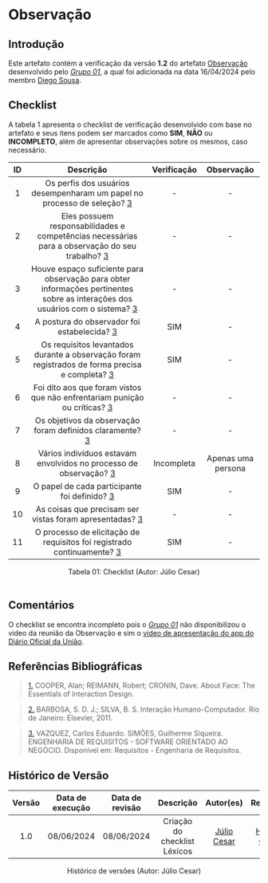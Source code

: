 # Observação

## Introdução

Este artefato contém a verificação da versão **1.2** do artefato [Observação](https://requisitos-de-software.github.io/2024.1-DiarioOficialdaUniao/elicitacao/tecnicas/observacao/) desenvolvido pelo [*Grupo 01*](https://requisitos-de-software.github.io/2024.1-DiarioOficialdaUniao/), a qual foi adicionada na data 16/04/2024 pelo membro [Diego Sousa](https://github.com/DiegoSousaLeite).

## Checklist

A tabela 1 apresenta o checklist de verificação desenvolvido com base no artefato e seus itens podem ser marcados como **SIM**, **NÃO** ou **INCOMPLETO**, além de apresentar observações sobre os mesmos, caso necessário.

| ID | Descrição | Verificação | Observação |
| :--: | :-----: | :---------: | :--------: |
| 1 | Os perfis dos usuários desempenharam um papel no processo de seleção? <a id="REF3" href="#anchor_3"> 3</a> | - | - |
| 2 | Eles possuem responsabilidades e competências necessárias para a observação do seu trabalho? <a id="REF3" href="#anchor_3"> 3</a> | - | - |
| 3 | Houve espaço suficiente para observação para obter informações pertinentes sobre as interações dos usuários com o sistema? <a id="REF3" href="#anchor_3"> 3 </a> | - | - |
| 4 | A postura do observador foi estabelecida? <a id="REF3" href="#anchor_3"> 3</a> | SIM | - |
| 5 | Os requisitos levantados durante a observação foram registrados de forma precisa e completa? <a id="REF3" href="#anchor_3"> 3</a> | SIM | - |
| 6 | Foi dito aos que foram vistos que não enfrentariam punição ou críticas? <a id="REF3" href="#anchor_3"> 3</a> | - | - |
| 7 | Os objetivos da observação foram definidos claramente? <a id="REF3" href="#anchor_3"> 3</a> | - | - |
| 8 | Vários indivíduos estavam envolvidos no processo de observação? <a id="REF3" href="#anchor_3"> 3</a> | Incompleta | Apenas uma persona |
| 9 | O papel de cada participante foi definido? <a id="REF3" href="#anchor_3"> 3</a> | SIM | - |
| 10 | As coisas que precisam ser vistas foram apresentadas? <a id="REF3" href="#anchor_3"> 3</a> | - | - |
| 11 | O processo de elicitação de requisitos foi registrado continuamente? <a id="REF3" href="#anchor_3"> 3</a> | SIM | - |

<div align="center">
<figcaption align="center">Tabela 01: Checklist (Autor: Júlio Cesar)</figcaption>
</div>
<br/>

## Comentários

O checklist se encontra incompleto pois o [*Grupo 01*](https://requisitos-de-software.github.io/2024.1-DiarioOficialdaUniao/) não disponibilizou o video da reunião da Observação e sim o [video de apresentação do app do Diário Oficial da União](https://www.youtube.com/watch?v=WXvd3PULKm4&ab_channel=ArthurAlvesMelo).


## Referências Bibliográficas

> <a id="FTF1Ref" href="#FTF1">1.</a> COOPER, Alan; REIMANN, Robert; CRONIN, Dave. About Face: The Essentials of Interaction Design.

> <a id="FTF2Ref" href="#FTF2">2.</a> BARBOSA, S. D. J.; SILVA, B. S. Interação Humano-Computador. Rio de Janeiro: Elsevier, 2011.

> <a id="FTF2Ref" href="#FTF3">3.</a> VAZQUEZ, Carlos Eduardo. SIMÕES, Guilherme Siqueira. ENGENHARIA DE REQUISITOS - SOFTWARE ORIENTADO AO NEGÓCIO. Disponível em: Requisitos - Engenharia de Requisitos.


## Histórico de Versão

| Versão | Data de execução | Data de revisão |  Descrição                          | Autor(es)                                           | Revisor(es)                                           |
| :----: | :--------------: | :-------------: | :---------------------------------: | :-------------------------------------------------: | :---------------------------------------------------: |
| 1.0    | 08/06/2024       | 08/06/2024      | Criação do checklist Léxicos   | [Júlio Cesar](https://github.com/Julio1099)   | [Henrique Galdino](https://github.com/hgaldino05)         |

<div align="center">
<figcaption align="center">Histórico de versões (Autor: Júlio Cesar)</figcaption>
</div>
<br/>